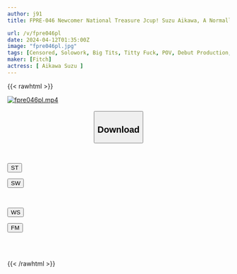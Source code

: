 ```yaml
---
author: j91
title: FPRE-046 Newcomer National Treasure Jcup! Suzu Aikawa, A Normally Familiar Apparel Shop Clerk, Makes Her AV Debut!

url: /v/fpre046pl
date: 2024-04-12T01:35:00Z
image: "fpre046pl.jpg"
tags: [Censored, Solowork, Big Tits, Titty Fuck, POV, Debut Production, Lotion	]
maker: [Fitch]
actress: [ Aikawa Suzu ]
---
```



{{< rawhtml >}}

<div class="video" data-videoid="ywolbeDG3KH1Wm8">
    <a href="javascript:;">
        <img src="/v/fpre046pl/fpre046pl.jpg" width="WIDTH" height="HEIGHT" alt="fpre046pl.mp4" loading="lazy">
    </a>
</div>

<script type="text/javascript" src="https://j91.asia/asset/on-demand-st.js"></script>

<br>
  <link rel="stylesheet" href="https://j91.asia/asset/bs5.css">
  
  <center>
  <button class="btn btn-primary" type="button" data-bs-toggle="collapse" data-bs-target=".multi-collapse" aria-expanded="false" aria-controls="multiCollapseExample1 multiCollapseExample2"><h2>Download</h2></button></center>
</p>
<div class="row">
  <div class="col">
    <div class="collapse multi-collapse" id="multiCollapseExample1">
      <div class="card card-body">
	      	      <br>
<div class="buttons">  
<p><a href="https://streamtape.to/v/ywolbeDG3KH1Wm8" target="_blank"><button class="btn-hover color-3"><i class="fa fa-download"></i> ST</button></a></p>
<p><a href="https://asnwish.com/n7f0o52v2aei" target="_blank"><button class="btn-hover color-2"><i class="fa fa-download"></i> SW</button></a></p></div>
    </div>
  </div>
</div>
  <div class="col">
    <div class="collapse multi-collapse" id="multiCollapseExample2">
      <div class="card card-body">
	      <br>
<div class="buttons">
<p><a href="https://wolfstream.tv/hlpumqprx0wc"><button class="btn-hover color-9"><i class="fa fa-download"></i> WS</button></a></p>
<p><a href="https://filemoon.sx/d/f9hxx13vjnte"><button class="btn-hover color-8"><i class="fa fa-download"></i> FM</button></a></p></div>
<br><br>
      </div>
    </div>
  </div>
</div>

{{< /rawhtml >}}